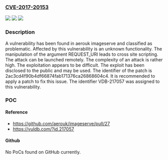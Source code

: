 ### [CVE-2017-20153](https://cve.mitre.org/cgi-bin/cvename.cgi?name=CVE-2017-20153)
![](https://img.shields.io/static/v1?label=Product&message=imageserve&color=blue)
![](https://img.shields.io/static/v1?label=Version&message=%3D%20n%2Fa%20&color=brighgreen)
![](https://img.shields.io/static/v1?label=Vulnerability&message=CWE-79%20Cross%20Site%20Scripting&color=brighgreen)

### Description

A vulnerability has been found in aerouk imageserve and classified as problematic. Affected by this vulnerability is an unknown functionality. The manipulation of the argument REQUEST_URI leads to cross site scripting. The attack can be launched remotely. The complexity of an attack is rather high. The exploitation appears to be difficult. The exploit has been disclosed to the public and may be used. The identifier of the patch is 2ac3cd4f90b4df66874fab171376ca26868604c4. It is recommended to apply a patch to fix this issue. The identifier VDB-217057 was assigned to this vulnerability.

### POC

#### Reference
- https://github.com/aerouk/imageserve/pull/27
- https://vuldb.com/?id.217057

#### Github
No PoCs found on GitHub currently.

